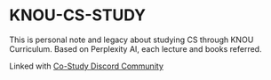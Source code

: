 # KNOU-CS-STUDY

This is personal note and legacy about studying CS through KNOU Curriculum.
Based on Perplexity AI, each lecture and books referred.

Linked with [Co-Study Discord Community][def]

[def]: https://discord.gg/jdxC9c4Qzx
